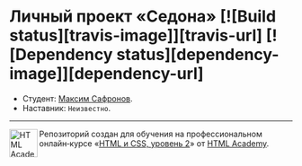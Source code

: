 # Личный проект «Седона» [![Build status][travis-image]][travis-url] [![Dependency status][dependency-image]][dependency-url]

* Студент: [Максим Сафронов](https://up.htmlacademy.ru/adaptive/18/user/32787).
* Наставник: `Неизвестно`.

---

<a href="https://htmlacademy.ru/intensive/adaptive"><img align="left" width="50" height="50" alt="HTML Academy" src="https://up.htmlacademy.ru/static/img/intensive/adaptive/logo-for-github-2.png"></a>

Репозиторий создан для обучения на профессиональном онлайн‑курсе «[HTML и CSS, уровень 2](https://htmlacademy.ru/intensive/adaptive)» от [HTML Academy](https://htmlacademy.ru).
